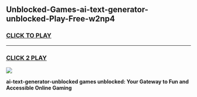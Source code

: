 
## Unblocked-Games-ai-text-generator-unblocked-Play-Free-w2np4
<h3>
<a href="https://premium76.site?title=ai-text-generator-unblocked&ref=21A">CLICK TO PLAY</a></h3>
<hr>

<h3>
<a href="https://premium76.site?title=ai-text-generator-unblocked&ref=21A">CLICK 2 PLAY</a>
  
</h3>

<a href="https://premium76.site?title=ai-text-generator-unblocked&ref=21A"><img src="https://clearcache.store/games.png"></a>


**ai-text-generator-unblocked games unblocked: Your Gateway to Fun and Accessible Online Gaming**
